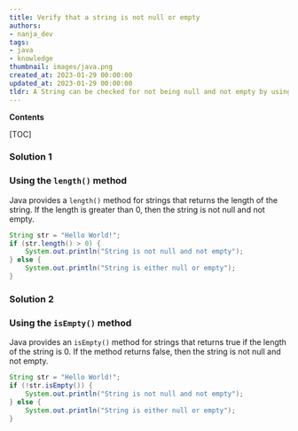 ```yaml
---
title: Verify that a string is not null or empty
authors:
- nanja_dev
tags:
- java
- knowledge
thumbnail: images/java.png
created_at: 2023-01-29 00:00:00
updated_at: 2023-01-29 00:00:00
tldr: A String can be checked for not being null and not empty by using the method `String.isEmpty()` to check if the String is empty and `String != null` to check if the String is not null.
---
```


**Contents**

[TOC]

### Solution 1

### Using the `length()` method

Java provides a `length()` method for strings that returns the length of the string. If the length is greater than 0, then the string is not null and not empty.

```java
String str = "Hello World!";
if (str.length() > 0) {
    System.out.println("String is not null and not empty");
} else {
    System.out.println("String is either null or empty");
}
```

### Solution 2

### Using the `isEmpty()` method

Java provides an `isEmpty()` method for strings that returns true if the length of the string is 0. If the method returns false, then the string is not null and not empty.

```java
String str = "Hello World!";
if (!str.isEmpty()) {
    System.out.println("String is not null and not empty");
} else {
    System.out.println("String is either null or empty");
}
```
